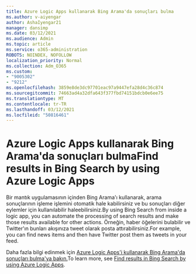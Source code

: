 ```yaml
---
title: Azure Logic Apps kullanarak Bing Arama'da sonuçları bulma
ms.author: v-aiyengar
author: AshaIyengar21
manager: dansimp
ms.date: 03/12/2021
ms.audience: Admin
ms.topic: article
ms.service: o365-administration
ROBOTS: NOINDEX, NOFOLLOW
localization_priority: Normal
ms.collection: Adm_O365
ms.custom:
- "9005302"
- "9212"
ms.openlocfilehash: 3859e8de3dc97701eac97a9447efa28d4c36c874
ms.sourcegitcommit: 74663ad4a32dfa643f377fbd74151bdcb0e6ee75
ms.translationtype: MT
ms.contentlocale: tr-TR
ms.lasthandoff: 03/12/2021
ms.locfileid: "50816461"
---
```

# <a name="find-results-in-bing-search-by-using-azure-logic-apps"></a><span data-ttu-id="c5471-102">Azure Logic Apps kullanarak Bing Arama'da sonuçları bulma</span><span class="sxs-lookup"><span data-stu-id="c5471-102">Find results in Bing Search by using Azure Logic Apps</span></span>

<span data-ttu-id="c5471-103">Bir mantık uygulamasının içinden Bing Arama'ı kullanarak, arama sonuçlarının işleme işlemini otomatik hale kabilirsiniz ve bu sonuçları diğer eylemler için kullanılabilir haleebilirsiniz.</span><span class="sxs-lookup"><span data-stu-id="c5471-103">By using Bing Search from inside a logic app, you can automate the processing of search results and make those results available for other actions.</span></span> <span data-ttu-id="c5471-104">Örneğin, haber öğelerini bulabilir ve Twitter'ın bunları akışınıza tweet olarak posta attırabilirsiniz.</span><span class="sxs-lookup"><span data-stu-id="c5471-104">For example, you can find news items and then have Twitter post them as tweets in your feed.</span></span>

<span data-ttu-id="c5471-105">Daha fazla bilgi edinmek için [Azure Logic Apps'i kullanarak Bing Arama'da sonuçları bulma'ya bakın.](https://go.microsoft.com/fwlink/?linkid=2151928)</span><span class="sxs-lookup"><span data-stu-id="c5471-105">To learn more, see [Find results in Bing Search by using Azure Logic Apps](https://go.microsoft.com/fwlink/?linkid=2151928).</span></span>